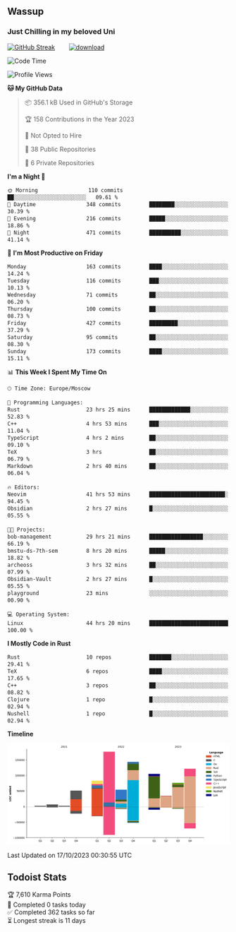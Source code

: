 ## Wassup 
### Just Chilling in my beloved Uni 

<!--
-->

[![GitHub Streak](http://github-readme-streak-stats.herokuapp.com?user=archeoss&theme=shades-of-purple&hide_border=true&date_format=j%20M%5B%20Y%5D)](https://git.io/streak-stats)&nbsp;&nbsp;&nbsp;&nbsp;&nbsp;&nbsp;&nbsp;&nbsp;[![download](https://user-images.githubusercontent.com/68448737/147796309-d8b65b1d-4dde-40d9-b03a-2b42aaa6cd43.jpeg)
](http://bmstu.ru/)

<!--START_SECTION:waka-->
![Code Time](http://img.shields.io/badge/Code%20Time-1%2C913%20hrs%2056%20mins-blue)

![Profile Views](http://img.shields.io/badge/Profile%20Views-55-blue)

**🐱 My GitHub Data** 

> 📦 356.1 kB Used in GitHub's Storage 
 > 
> 🏆 158 Contributions in the Year 2023
 > 
> 🚫 Not Opted to Hire
 > 
> 📜 38 Public Repositories 
 > 
> 🔑 6 Private Repositories 
 > 
**I'm a Night 🦉** 

```text
🌞 Morning                110 commits         ██░░░░░░░░░░░░░░░░░░░░░░░   09.61 % 
🌆 Daytime                348 commits         ████████░░░░░░░░░░░░░░░░░   30.39 % 
🌃 Evening                216 commits         █████░░░░░░░░░░░░░░░░░░░░   18.86 % 
🌙 Night                  471 commits         ██████████░░░░░░░░░░░░░░░   41.14 % 
```
📅 **I'm Most Productive on Friday** 

```text
Monday                   163 commits         ████░░░░░░░░░░░░░░░░░░░░░   14.24 % 
Tuesday                  116 commits         ███░░░░░░░░░░░░░░░░░░░░░░   10.13 % 
Wednesday                71 commits          ██░░░░░░░░░░░░░░░░░░░░░░░   06.20 % 
Thursday                 100 commits         ██░░░░░░░░░░░░░░░░░░░░░░░   08.73 % 
Friday                   427 commits         █████████░░░░░░░░░░░░░░░░   37.29 % 
Saturday                 95 commits          ██░░░░░░░░░░░░░░░░░░░░░░░   08.30 % 
Sunday                   173 commits         ████░░░░░░░░░░░░░░░░░░░░░   15.11 % 
```


📊 **This Week I Spent My Time On** 

```text
🕑︎ Time Zone: Europe/Moscow

💬 Programming Languages: 
Rust                     23 hrs 25 mins      █████████████░░░░░░░░░░░░   52.83 % 
C++                      4 hrs 53 mins       ███░░░░░░░░░░░░░░░░░░░░░░   11.04 % 
TypeScript               4 hrs 2 mins        ██░░░░░░░░░░░░░░░░░░░░░░░   09.10 % 
TeX                      3 hrs               ██░░░░░░░░░░░░░░░░░░░░░░░   06.79 % 
Markdown                 2 hrs 40 mins       ██░░░░░░░░░░░░░░░░░░░░░░░   06.04 % 

🔥 Editors: 
Neovim                   41 hrs 53 mins      ████████████████████████░   94.45 % 
Obsidian                 2 hrs 27 mins       █░░░░░░░░░░░░░░░░░░░░░░░░   05.55 % 

🐱‍💻 Projects: 
bob-management           29 hrs 21 mins      █████████████████░░░░░░░░   66.19 % 
bmstu-ds-7th-sem         8 hrs 20 mins       █████░░░░░░░░░░░░░░░░░░░░   18.82 % 
archeoss                 3 hrs 32 mins       ██░░░░░░░░░░░░░░░░░░░░░░░   07.99 % 
Obsidian-Vault           2 hrs 27 mins       █░░░░░░░░░░░░░░░░░░░░░░░░   05.55 % 
playground               23 mins             ░░░░░░░░░░░░░░░░░░░░░░░░░   00.90 % 

💻 Operating System: 
Linux                    44 hrs 20 mins      █████████████████████████   100.00 % 
```

**I Mostly Code in Rust** 

```text
Rust                     10 repos            ███████░░░░░░░░░░░░░░░░░░   29.41 % 
TeX                      6 repos             ████░░░░░░░░░░░░░░░░░░░░░   17.65 % 
C++                      3 repos             ██░░░░░░░░░░░░░░░░░░░░░░░   08.82 % 
Clojure                  1 repo              █░░░░░░░░░░░░░░░░░░░░░░░░   02.94 % 
Nushell                  1 repo              █░░░░░░░░░░░░░░░░░░░░░░░░   02.94 % 
```



**Timeline**

![Lines of Code chart](https://raw.githubusercontent.com/archeoss/archeoss/master/assets/bar_graph.png)


 Last Updated on 17/10/2023 00:30:55 UTC
<!--END_SECTION:waka-->

## Todoist Stats

<!-- TODO-IST:START -->
🏆  7,610 Karma Points           
🌸  Completed 0 tasks today           
✅  Completed 362 tasks so far           
⏳  Longest streak is 11 days
<!-- TODO-IST:END -->
